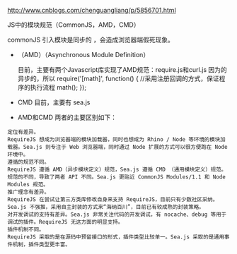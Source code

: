 http://www.cnblogs.com/chenguangliang/p/5856701.html

JS中的模块规范（CommonJS，AMD，CMD）

commonJS 引入模块是同步的 ，会造成浏览器端假死现象。


-  （AMD）（Asynchronous Module Definition）

    目前，主要有两个Javascript库实现了AMD规范：require.js和curl.js
    因为的异步的，所以 require('[math]', function() {
        //采用注册回调的方式，保证程序的执行流程
        math();
    });


-    CMD
    目前，主要有 sea.js


-    AMD和CMD
    两者的主要区别如下：

    定位有差异。
    RequireJS 想成为浏览器端的模块加载器，同时也想成为 Rhino / Node 等环境的模块加载器。Sea.js 则专注于 Web 浏览器端，同时通过 Node 扩展的方式可以很方便跑在 Node 环境中。
    遵循的规范不同。
    RequireJS 遵循 AMD（异步模块定义）规范，Sea.js 遵循 CMD （通用模块定义）规范。规范的不同，导致了两者 API 不同。Sea.js 更贴近 CommonJS Modules/1.1 和 Node Modules 规范。
    推广理念有差异。
    RequireJS 在尝试让第三方类库修改自身来支持 RequireJS，目前只有少数社区采纳。Sea.js 不强推，采用自主封装的方式来“海纳百川”，目前已有较成熟的封装策略。
    对开发调试的支持有差异。Sea.js 非常关注代码的开发调试，有 nocache、debug 等用于调试的插件。RequireJS 无这方面的明显支持。
    插件机制不同。
    RequireJS 采取的是在源码中预留接口的形式，插件类型比较单一。Sea.js 采取的是通用事件机制，插件类型更丰富。